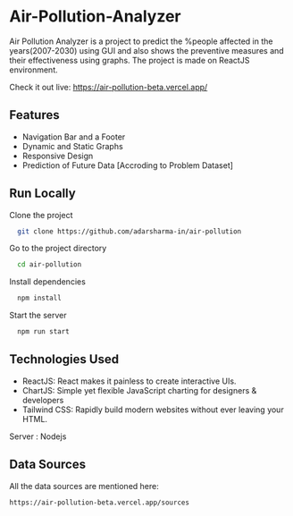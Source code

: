 
# Air-Pollution-Analyzer

Air Pollution Analyzer is a project to predict the %people affected in the years(2007-2030) using GUI and also shows the preventive measures and their effectiveness using graphs.
The project is made on ReactJS environment.

Check it out live: https://air-pollution-beta.vercel.app/





## Features

- Navigation Bar and a Footer
- Dynamic and Static Graphs
- Responsive Design
- Prediction of Future Data [Accroding to Problem Dataset]



## Run Locally

Clone the project

```bash
  git clone https://github.com/adarsharma-in/air-pollution
```

Go to the project directory

```bash
  cd air-pollution
```

Install dependencies

```bash
  npm install
```

Start the server

```bash
  npm run start
```


## Technologies Used

- ReactJS: React makes it painless to create interactive UIs. 
- ChartJS: Simple yet flexible JavaScript charting for designers & developers
- Tailwind CSS: Rapidly build modern websites without ever leaving your HTML.

Server : Nodejs
## Data Sources

All the data sources are mentioned here:

    https://air-pollution-beta.vercel.app/sources
